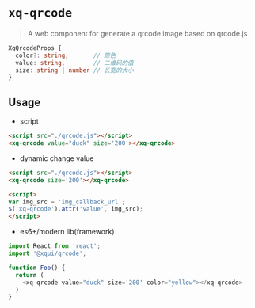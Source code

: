 # `xq-qrcode`

> A web component for generate a qrcode image based on qrcode.js

```ts
XqQrcodeProps {
  color?: string,       // 颜色 
  value: string,        // 二维码的值
  size: string | number // 长宽的大小
}
```

## Usage

- script
```html
<script src="./qrcode.js"></script>
<xq-qrcode value="duck" size='200'></xq-qrcode>
```

- dynamic change value
```html
<script src="./qrcode.js"></script>
<xq-qrcode size='200'></xq-qrcode>

<script>
var img_src = 'img_callback_url';
$('xq-qrcode').attr('value', img_src);
</script>
```

- es6+/modern lib(framework)
```js
import React from 'react';
import '@xqui/qrcode';

function Foo() {
  return (
    <xq-qrcode value="duck" size='200' color="yellow"></xq-qrcode>
  )
}
```